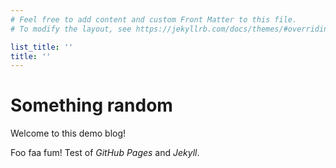 ```yaml
---
# Feel free to add content and custom Front Matter to this file.
# To modify the layout, see https://jekyllrb.com/docs/themes/#overriding-theme-defaults

list_title: ''
title: ''
---
```



# Something random

Welcome to this demo blog!

Foo faa fum! Test of _GitHub Pages_ and _Jekyll_.
